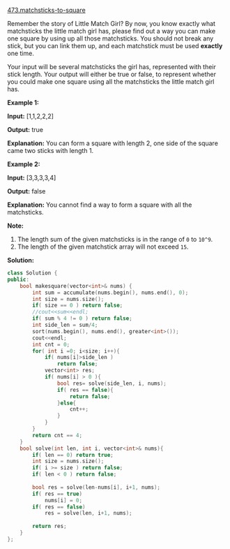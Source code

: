 [473.matchsticks-to-square](https://leetcode.com/problems/matchsticks-to-square/)  

Remember the story of Little Match Girl? By now, you know exactly what matchsticks the little match girl has, please find out a way you can make one square by using up all those matchsticks. You should not break any stick, but you can link them up, and each matchstick must be used **exactly** one time.

Your input will be several matchsticks the girl has, represented with their stick length. Your output will either be true or false, to represent whether you could make one square using all the matchsticks the little match girl has.

**Example 1:**  

  
**Input:** \[1,1,2,2,2\]
  
**Output:** true
  

  
**Explanation:** You can form a square with length 2, one side of the square came two sticks with length 1.
  

**Example 2:**  

  
**Input:** \[3,3,3,3,4\]
  
**Output:** false
  

  
**Explanation:** You cannot find a way to form a square with all the matchsticks.
  

**Note:**  

1.  The length sum of the given matchsticks is in the range of `0` to `10^9`.
2.  The length of the given matchstick array will not exceed `15`.  



**Solution:**  

```cpp
class Solution {
public:
    bool makesquare(vector<int>& nums) {
        int sum = accumulate(nums.begin(), nums.end(), 0);
        int size = nums.size();
        if( size == 0 ) return false;
        //cout<<sum<<endl;
        if( sum % 4 != 0 ) return false;
        int side_len = sum/4;
        sort(nums.begin(), nums.end(), greater<int>());
        cout<<endl;
        int cnt = 0;
        for( int i =0; i<size; i++){
            if( nums[i]>side_len )
                return false;
            vector<int> res;
            if( nums[i] > 0 ){
                bool res= solve(side_len, i, nums);
                if( res == false){
                    return false;
                }else{
                    cnt++;
                }
            }
        }
        return cnt == 4;
    }
    bool solve(int len, int i, vector<int>& nums){
        if( len == 0) return true;
        int size = nums.size();
        if( i >= size ) return false;
        if( len < 0 ) return false;
        
        bool res = solve(len-nums[i], i+1, nums);
        if( res == true)
            nums[i] = 0;
        if( res == false)
            res = solve(len, i+1, nums);
        
        return res;
    }
};
```
      
